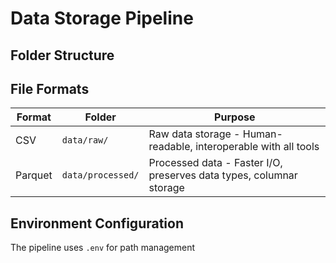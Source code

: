 # Data Storage Pipeline

## Folder Structure
## File Formats
| Format  | Folder      | Purpose                                                                 |
|---------|------------|-------------------------------------------------------------------------|
| CSV     | `data/raw/` | Raw data storage - Human-readable, interoperable with all tools         |
| Parquet | `data/processed/` | Processed data - Faster I/O, preserves data types, columnar storage |

## Environment Configuration
The pipeline uses `.env` for path management